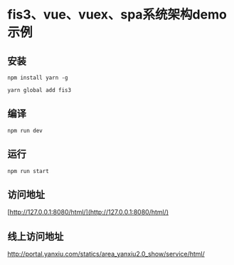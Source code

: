 # fis3、vue、vuex、spa系统架构demo示例
## 安装
```npm install yarn -g```

```yarn global add fis3```
## 编译
```npm run dev```
## 运行
```npm run start```
## 访问地址
[http://127.0.0.1:8080/html/](http://127.0.0.1:8080/html/)

## 线上访问地址
http://portal.yanxiu.com/statics/area_yanxiu2.0_show/service/html/
